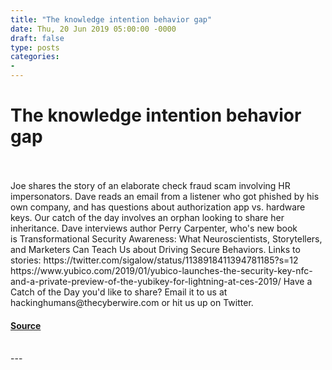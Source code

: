 ```yaml
---
title: "The knowledge intention behavior gap"
date: Thu, 20 Jun 2019 05:00:00 -0000
draft: false
type: posts
categories: 
- 
---
```

# The knowledge intention behavior gap

<br/>

<br/>
Joe shares the story of an elaborate check fraud scam involving HR impersonators. Dave reads an email from a listener who got phished by his own company, and has questions about authorization app vs. hardware keys. Our catch of the day involves an orphan looking to share her inheritance. Dave interviews author Perry Carpenter, who's new book is Transformational Security Awareness: What Neuroscientists, Storytellers, and Marketers Can Teach Us about Driving Secure Behaviors. Links to stories: https://twitter.com/sigalow/status/1138918411394781185?s=12 https://www.yubico.com/2019/01/yubico-launches-the-security-key-nfc-and-a-private-preview-of-the-yubikey-for-lightning-at-ces-2019/ Have a Catch of the Day you'd like to share? Email it to us at hackinghumans@thecyberwire.com or hit us up on Twitter.

#### [Source](https://thecyberwire.com/podcasts/hacking-humans/54/notes)

<br/>
---
